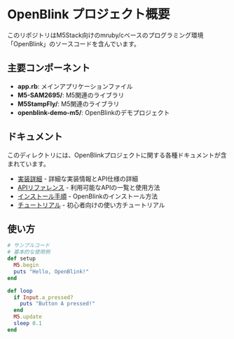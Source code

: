# OpenBlink プロジェクト概要

このリポジトリはM5Stack向けのmruby/cベースのプログラミング環境「OpenBlink」のソースコードを含んでいます。

## 主要コンポーネント

- **app.rb**: メインアプリケーションファイル
- **M5-SAM2695/**: M5関連のライブラリ
- **M5StampFly/**: M5関連のライブラリ
- **openblink-demo-m5/**: OpenBlinkのデモプロジェクト

## ドキュメント

このディレクトリには、OpenBlinkプロジェクトに関する各種ドキュメントが含まれています。

- [実装詳細](./implementation_details.md) - 詳細な実装情報とAPI仕様の詳細
- [APIリファレンス](./api_reference.md) - 利用可能なAPIの一覧と使用方法
- [インストール手順](./installation.md) - OpenBlinkのインストール方法
- [チュートリアル](./tutorial.md) - 初心者向けの使い方チュートリアル

## 使い方

```ruby
# サンプルコード
# 基本的な使用例
def setup
  M5.begin
  puts "Hello, OpenBlink!"
end

def loop
  if Input.a_pressed?
    puts "Button A pressed!"
  end
  M5.update
  sleep 0.1
end
``` 